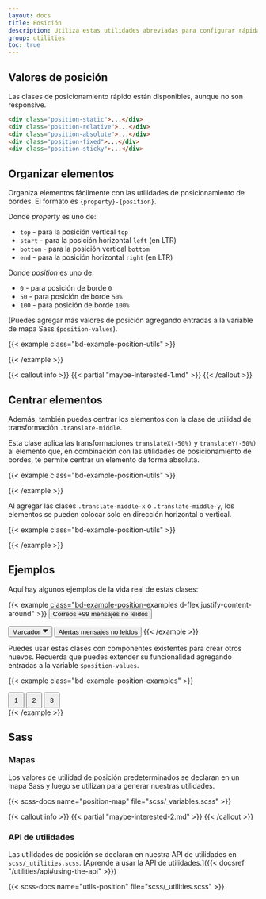 ```yaml
---
layout: docs
title: Posición
description: Utiliza estas utilidades abreviadas para configurar rápidamente la posición de un elemento.
group: utilities
toc: true
---
```


## Valores de posición

Las clases de posicionamiento rápido están disponibles, aunque no son responsive.

```html
<div class="position-static">...</div>
<div class="position-relative">...</div>
<div class="position-absolute">...</div>
<div class="position-fixed">...</div>
<div class="position-sticky">...</div>
```

## Organizar elementos

Organiza elementos fácilmente con las utilidades de posicionamiento de bordes. El formato es `{property}-{position}`.

Donde *property* es uno de:

- `top` - para la posición vertical `top`
- `start` - para la posición horizontal `left` (en LTR)
- `bottom` - para la posición vertical `bottom`
- `end` - para la posición horizontal `right` (en LTR)

Donde *position* es uno de:

- `0` - para posición de borde `0`
- `50` - para posición de borde `50%`
- `100` - para posición de borde `100%`

(Puedes agregar más valores de posición agregando entradas a la variable de mapa Sass `$position-values`).

{{< example class="bd-example-position-utils" >}}
<div class="position-relative">
  <div class="position-absolute top-0 start-0"></div>
  <div class="position-absolute top-0 end-0"></div>
  <div class="position-absolute top-50 start-50"></div>
  <div class="position-absolute bottom-50 end-50"></div>
  <div class="position-absolute bottom-0 start-0"></div>
  <div class="position-absolute bottom-0 end-0"></div>
</div>
{{< /example >}}

{{< callout info >}}
{{< partial "maybe-interested-1.md" >}}
{{< /callout >}}

## Centrar elementos

Además, también puedes centrar los elementos con la clase de utilidad de transformación `.translate-middle`.

Esta clase aplica las transformaciones `translateX(-50%)` y `translateY(-50%)` al elemento que, en combinación con las utilidades de posicionamiento de bordes, te permite centrar un elemento de forma absoluta.

{{< example class="bd-example-position-utils" >}}
<div class="position-relative">
  <div class="position-absolute top-0 start-0 translate-middle"></div>
  <div class="position-absolute top-0 start-50 translate-middle"></div>
  <div class="position-absolute top-0 start-100 translate-middle"></div>
  <div class="position-absolute top-50 start-0 translate-middle"></div>
  <div class="position-absolute top-50 start-50 translate-middle"></div>
  <div class="position-absolute top-50 start-100 translate-middle"></div>
  <div class="position-absolute top-100 start-0 translate-middle"></div>
  <div class="position-absolute top-100 start-50 translate-middle"></div>
  <div class="position-absolute top-100 start-100 translate-middle"></div>
</div>
{{< /example >}}

Al agregar las clases `.translate-middle-x` o `.translate-middle-y`, los elementos se pueden colocar solo en dirección horizontal o vertical.

{{< example class="bd-example-position-utils" >}}
<div class="position-relative">
  <div class="position-absolute top-0 start-0"></div>
  <div class="position-absolute top-0 start-50 translate-middle-x"></div>
  <div class="position-absolute top-0 end-0"></div>
  <div class="position-absolute top-50 start-0 translate-middle-y"></div>
  <div class="position-absolute top-50 start-50 translate-middle"></div>
  <div class="position-absolute top-50 end-0 translate-middle-y"></div>
  <div class="position-absolute bottom-0 start-0"></div>
  <div class="position-absolute bottom-0 start-50 translate-middle-x"></div>
  <div class="position-absolute bottom-0 end-0"></div>
</div>
{{< /example >}}

## Ejemplos

Aquí hay algunos ejemplos de la vida real de estas clases:

{{< example class="bd-example-position-examples d-flex justify-content-around" >}}
<button type="button" class="btn btn-primary position-relative">
  Correos <span class="position-absolute top-0 start-100 translate-middle badge rounded-pill bg-secondary">+99 <span class="visually-hidden">mensajes no leídos</span></span>
</button>

<button type="button" class="btn btn-dark position-relative">
  Marcador <svg width="1em" height="1em" viewBox="0 0 16 16" class="position-absolute top-100 start-50 translate-middle mt-1 bi bi-caret-down-fill" fill="#212529" xmlns="http://www.w3.org/2000/svg"><path d="M7.247 11.14L2.451 5.658C1.885 5.013 2.345 4 3.204 4h9.592a1 1 0 0 1 .753 1.659l-4.796 5.48a1 1 0 0 1-1.506 0z"/></svg>
</button>

<button type="button" class="btn btn-primary position-relative">
  Alertas <span class="position-absolute top-0 start-100 translate-middle badge border border-light rounded-circle bg-danger p-2"><span class="visually-hidden">mensajes no leídos</span></span>
</button>
{{< /example >}}

Puedes usar estas clases con componentes existentes para crear otros nuevos. Recuerda que puedes extender su funcionalidad agregando entradas a la variable `$position-values`.

{{< example class="bd-example-position-examples" >}}
<div class="position-relative m-4">
  <div class="progress" style="height: 1px;">
    <div class="progress-bar" role="progressbar" style="width: 50%;" aria-valuenow="50" aria-valuemin="0" aria-valuemax="100"></div>
  </div>
  <button type="button" class="position-absolute top-0 start-0 translate-middle btn btn-sm btn-primary rounded-pill" style="width: 2rem; height:2rem;">1</button>
  <button type="button" class="position-absolute top-0 start-50 translate-middle btn btn-sm btn-primary rounded-pill" style="width: 2rem; height:2rem;">2</button>
  <button type="button" class="position-absolute top-0 start-100 translate-middle btn btn-sm btn-secondary rounded-pill" style="width: 2rem; height:2rem;">3</button>
</div>
{{< /example >}}

## Sass

### Mapas

Los valores de utilidad de posición predeterminados se declaran en un mapa Sass y luego se utilizan para generar nuestras utilidades.

{{< scss-docs name="position-map" file="scss/_variables.scss" >}}

{{< callout info >}}
{{< partial "maybe-interested-2.md" >}}
{{< /callout >}}

### API de utilidades

Las utilidades de posición se declaran en nuestra API de utilidades en `scss/_utilities.scss`. [Aprende a usar la API de utilidades.]({{< docsref "/utilities/api#using-the-api" >}})

{{< scss-docs name="utils-position" file="scss/_utilities.scss" >}}
